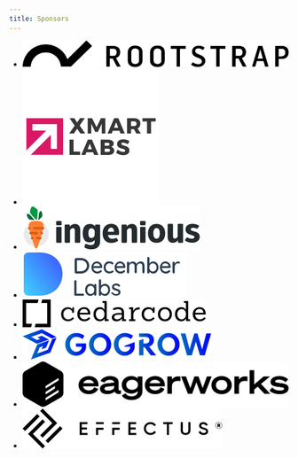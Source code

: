 ```yaml
---
title: Sponsors
---
```


<ul class="sponsors-list">
    <li class="sponsors-listitem"><a href="https://www.rootstrap.com/" class="sponsors-link" target="_blank"><img src="/sponsors/rootstrap.svg" alt="Rootstrap"/></a></li>
    <li class="sponsors-listitem"><a href="https://xmartlabs.com/" class="sponsors-link" target="_blank"><img src="/sponsors/xmartlabs.svg" alt="Xmartlabs"/></a></li>
    <li class="sponsors-listitem"><a href="https://ingenious.agency/" class="sponsors-link" target="_blank"><img src="/sponsors/ingenious.svg" alt="Ingenious"/></a></li>
    <li class="sponsors-listitem"><a href="https://decemberlabs.com/" class="sponsors-link" target="_blank"><img src="/sponsors/decemberlabs.svg" alt="December Labs"/></a></li>
    <li class="sponsors-listitem"><a href="https://www.cedarcode.com/" class="sponsors-link" target="_blank"><img src="/sponsors/cedarcode.svg" alt="Cedarcode"/></a></li>
    <li class="sponsors-listitem"><a href="https://www.gogrow.dev/" class="sponsors-link" target="_blank"><img src="/sponsors/gogrow.svg" alt="GoGrow"/></a></li>
    <li class="sponsors-listitem"><a href="https://eagerworks.com/" class="sponsors-link" target="_blank"><img src="/sponsors/eagerworks.svg" alt="Eagerworks"/></a></li>
    <li class="sponsors-listitem"><a href="https://www.effectussoftware.com/" class="sponsors-link" target="_blank"><img src="/sponsors/effectussoftware.svg" alt="Effectus Software"/></a></li>
</ul>

<script type="text/javascript">
var ul = document.querySelector('ul');
for (var i = ul.children.length; i >= 0; i--) {
    ul.appendChild(ul.children[Math.random() * i | 0]);
}
</script>
